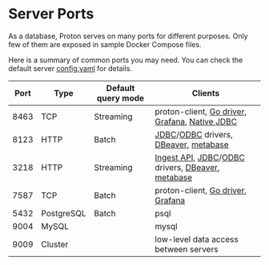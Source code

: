 # Server Ports

As a database, Proton serves on many ports for different purposes. Only few of them are exposed in sample Docker Compose files.

Here is a summary of common ports you may need. You can check the default server [config.yaml](https://github.com/timeplus-io/proton/blob/develop/programs/server/config.yaml) for details.

| Port | Type       | Default query mode | Clients                                                      |
| ---- | ---------- | ------------------ | ------------------------------------------------------------ |
| 8463 | TCP        | Streaming          | proton-client, [Go driver](https://github.com/timeplus-io/proton-go-driver), [Grafana](https://github.com/timeplus-io/proton-grafana-source), [Native JDBC](https://github.com/timeplus-io/timeplus-native-jdbc) |
| 8123 | HTTP       | Batch              | [JDBC](https://github.com/timeplus-io/proton-java-driver)/[ODBC](https://github.com/timeplus-io/proton-odbc) drivers, [DBeaver](https://github.com/timeplus-io/proton/tree/develop/examples/jdbc#connnect-to-proton-via-dbeaver), [metabase](https://github.com/timeplus-io/metabase-proton-driver) |
| 3218 | HTTP       | Streaming          | [Ingest API](proton-ingest-api), [JDBC](https://github.com/timeplus-io/proton-java-driver)/[ODBC](https://github.com/timeplus-io/proton-odbc) drivers, [DBeaver](https://github.com/timeplus-io/proton/tree/develop/examples/jdbc#connnect-to-proton-via-dbeaver), [metabase](https://github.com/timeplus-io/metabase-proton-driver) |
| 7587 | TCP        | Batch              | proton-client, [Go driver](https://github.com/timeplus-io/proton-go-driver), [Grafana](https://github.com/timeplus-io/proton-grafana-source) |
| 5432 | PostgreSQL | Batch              | psql                                                         |
| 9004 | MySQL      |                    | mysql                                                        |
| 9009 | Cluster    |                    | low-level data access between servers                        |
